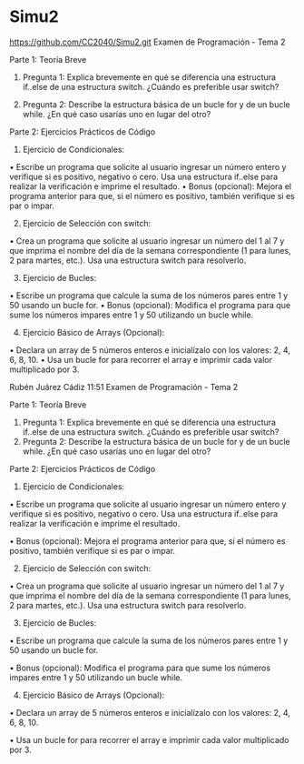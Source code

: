 # Simu2
https://github.com/CC2040/Simu2.git
Examen de Programación - Tema 2

Parte 1: Teoría Breve

1. Pregunta 1: Explica brevemente en qué se diferencia una estructura if..else de una estructura switch. ¿Cuándo es preferible usar switch?

2. Pregunta 2: Describe la estructura básica de un bucle for y de un bucle while. ¿En qué caso usarías uno en lugar del otro?

Parte 2: Ejercicios Prácticos de Código

1. Ejercicio de Condicionales:

• Escribe un programa que solicite al usuario ingresar un número entero y verifique si es positivo, negativo o cero. Usa una estructura if..else para realizar la verificación e imprime el resultado.
• Bonus (opcional): Mejora el programa anterior para que, si el número es positivo, también verifique si es par o impar.

2. Ejercicio de Selección con switch:

• Crea un programa que solicite al usuario ingresar un número del 1 al 7 y que imprima el nombre del día de la semana correspondiente (1 para lunes, 2 para martes, etc.). Usa una estructura switch para resolverlo.

3. Ejercicio de Bucles:

• Escribe un programa que calcule la suma de los números pares entre 1 y 50 usando un bucle for.
• Bonus (opcional): Modifica el programa para que sume los números impares entre 1 y 50 utilizando un bucle while.

4. Ejercicio Básico de Arrays (Opcional):

• Declara un array de 5 números enteros e inicialízalo con los valores: 2, 4, 6, 8, 10.
• Usa un bucle for para recorrer el array e imprimir cada valor multiplicado por 3.

Rubén Juárez Cádiz
11:51
Examen de Programación - Tema 2

Parte 1: Teoría Breve


1. Pregunta 1: Explica brevemente en qué se diferencia una estructura if..else de una estructura switch. ¿Cuándo es preferible usar switch?
2. Pregunta 2: Describe la estructura básica de un bucle for y de un bucle while. ¿En qué caso usarías uno en lugar del otro?


Parte 2: Ejercicios Prácticos de Código



1. Ejercicio de Condicionales:

• Escribe un programa que solicite al usuario ingresar un número entero y verifique si es positivo, negativo o cero. Usa una estructura if..else para realizar la verificación e imprime el resultado.

• Bonus (opcional): Mejora el programa anterior para que, si el número es positivo, también verifique si es par o impar.

2. Ejercicio de Selección con switch:

• Crea un programa que solicite al usuario ingresar un número del 1 al 7 y que imprima el nombre del día de la semana correspondiente (1 para lunes, 2 para martes, etc.). Usa una estructura switch para resolverlo.

3. Ejercicio de Bucles:

• Escribe un programa que calcule la suma de los números pares entre 1 y 50 usando un bucle for.

• Bonus (opcional): Modifica el programa para que sume los números impares entre 1 y 50 utilizando un bucle while.

4. Ejercicio Básico de Arrays (Opcional):

• Declara un array de 5 números enteros e inicialízalo con los valores: 2, 4, 6, 8, 10.

• Usa un bucle for para recorrer el array e imprimir cada valor multiplicado por 3.
